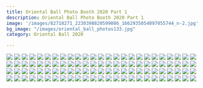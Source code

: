 ```yaml
---
title: Oriental Ball Photo Booth 2020 Part 1
description: Oriental Ball Photo Booth 2020 Part 1
image: '/images/82718271_2230398820599086_1662935054097055744_n-2.jpg'
bg_image: "/images/oriental_ball_photos133.jpg"
category: Oriental Ball 2020

---
```


![](/images/oriental_ball_photobooth1.jpg)
![](/images/oriental_ball_photobooth2.jpg)
![](/images/oriental_ball_photobooth3.jpg)
![](/images/oriental_ball_photobooth4.jpg)
![](/images/oriental_ball_photobooth5.jpg)
![](/images/oriental_ball_photobooth6.jpg)
![](/images/oriental_ball_photobooth7.jpg)
![](/images/oriental_ball_photobooth8.jpg)
![](/images/oriental_ball_photobooth9.jpg)
![](/images/oriental_ball_photobooth10.jpg)
![](/images/oriental_ball_photobooth11.jpg)
![](/images/oriental_ball_photobooth12.jpg)
![](/images/oriental_ball_photobooth13.jpg)
![](/images/oriental_ball_photobooth14.jpg)
![](/images/oriental_ball_photobooth15.jpg)
![](/images/oriental_ball_photobooth16.jpg)
![](/images/oriental_ball_photobooth17.jpg)
![](/images/oriental_ball_photobooth18.jpg)
![](/images/oriental_ball_photobooth19.jpg)
![](/images/oriental_ball_photobooth20.jpg)
![](/images/oriental_ball_photobooth21.jpg)
![](/images/oriental_ball_photobooth22.jpg)
![](/images/oriental_ball_photobooth23.jpg)
![](/images/oriental_ball_photobooth24.jpg)
![](/images/oriental_ball_photobooth25.jpg)
![](/images/oriental_ball_photobooth26.jpg)
![](/images/oriental_ball_photobooth27.jpg)
![](/images/oriental_ball_photobooth28.jpg)
![](/images/oriental_ball_photobooth29.jpg)
![](/images/oriental_ball_photobooth30.jpg)
![](/images/oriental_ball_photobooth31.jpg)
![](/images/oriental_ball_photobooth32.jpg)
![](/images/oriental_ball_photobooth33.jpg)
![](/images/oriental_ball_photobooth34.jpg)
![](/images/oriental_ball_photobooth35.jpg)
![](/images/oriental_ball_photobooth36.jpg)
![](/images/oriental_ball_photobooth37.jpg)
![](/images/oriental_ball_photobooth38.jpg)
![](/images/oriental_ball_photobooth39.jpg)
![](/images/oriental_ball_photobooth40.jpg)
![](/images/oriental_ball_photobooth41.jpg)
![](/images/oriental_ball_photobooth42.jpg)
![](/images/oriental_ball_photobooth43.jpg)
![](/images/oriental_ball_photobooth44.jpg)
![](/images/oriental_ball_photobooth45.jpg)
![](/images/oriental_ball_photobooth46.jpg)
![](/images/oriental_ball_photobooth47.jpg)
![](/images/oriental_ball_photobooth48.jpg)
![](/images/oriental_ball_photobooth49.jpg)
![](/images/oriental_ball_photobooth50.jpg)
![](/images/oriental_ball_photobooth51.jpg)
![](/images/oriental_ball_photobooth52.jpg)
![](/images/oriental_ball_photobooth53.jpg)
![](/images/oriental_ball_photobooth54.jpg)
![](/images/oriental_ball_photobooth55.jpg)
![](/images/oriental_ball_photobooth56.jpg)
![](/images/oriental_ball_photobooth57.jpg)
![](/images/oriental_ball_photobooth58.jpg)
![](/images/oriental_ball_photobooth59.jpg)
![](/images/oriental_ball_photobooth60.jpg)
![](/images/oriental_ball_photobooth61.jpg)
![](/images/oriental_ball_photobooth62.jpg)
![](/images/oriental_ball_photobooth63.jpg)
![](/images/oriental_ball_photobooth64.jpg)
![](/images/oriental_ball_photobooth65.jpg)
![](/images/oriental_ball_photobooth66.jpg)
![](/images/oriental_ball_photobooth67.jpg)
![](/images/oriental_ball_photobooth68.jpg)
![](/images/oriental_ball_photobooth69.jpg)
![](/images/oriental_ball_photobooth70.jpg)
![](/images/oriental_ball_photobooth71.jpg)
![](/images/oriental_ball_photobooth72.jpg)
![](/images/oriental_ball_photobooth73.jpg)
![](/images/oriental_ball_photobooth74.jpg)
![](/images/oriental_ball_photobooth75.jpg)
![](/images/oriental_ball_photobooth76.jpg)
![](/images/oriental_ball_photobooth77.jpg)
![](/images/oriental_ball_photobooth78.jpg)
![](/images/oriental_ball_photobooth79.jpg)
![](/images/oriental_ball_photobooth80.jpg)
![](/images/oriental_ball_photobooth81.jpg)
![](/images/oriental_ball_photobooth82.jpg)
![](/images/oriental_ball_photobooth83.jpg)
![](/images/oriental_ball_photobooth84.jpg)
![](/images/oriental_ball_photobooth85.jpg)
![](/images/oriental_ball_photobooth86.jpg)
![](/images/oriental_ball_photobooth87.jpg)
![](/images/oriental_ball_photobooth88.jpg)
![](/images/oriental_ball_photobooth89.jpg)
![](/images/oriental_ball_photobooth90.jpg)
![](/images/oriental_ball_photobooth91.jpg)
![](/images/oriental_ball_photobooth92.jpg)
![](/images/oriental_ball_photobooth93.jpg)
![](/images/oriental_ball_photobooth94.jpg)
![](/images/oriental_ball_photobooth95.jpg)
![](/images/oriental_ball_photobooth96.jpg)
![](/images/oriental_ball_photobooth97.jpg)
![](/images/oriental_ball_photobooth98.jpg)
![](/images/oriental_ball_photobooth99.jpg)
![](/images/oriental_ball_photobooth100.jpg)
